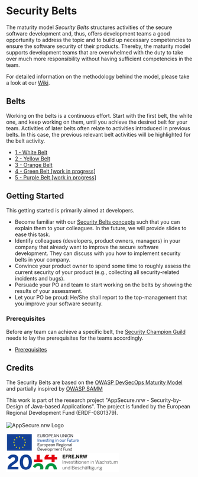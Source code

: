 # Security Belts

The maturity model *Security Belts* structures activities of the secure software development and, thus, offers development teams a good opportunity to address the topic and to build up necessary competencies to ensure the software security of their products. Thereby, the maturity model supports development teams that are overwhelmed with the duty to take over much more responsibility without having sufficient competencies in the team.

For detailed information on the methodology behind the model, please take a look at our [Wiki](https://github.com/AppSecure-nrw/security-belts/wiki).

## Belts

Working on the belts is a continuous effort. Start with the first belt, the white one, and keep working on them, until you achieve the desired belt for your team. Activities of later belts often relate to activities introduced in previous belts. In this case, the previous relevant belt activities will be highlighted for the belt activity.

- [1 - White Belt](white/README.md)
- [2 - Yellow Belt](yellow/README.md)
- [3 - Orange Belt](orange/README.md)
- [4 - Green Belt [work in progress]](green/README.md)
- [5 - Purple Belt [work in progress]](purple/README.md)

## Getting Started 

This getting started is primarily aimed at developers.

- Become familiar with our [Security Belts concepts](https://github.com/AppSecure-nrw/security-belts/wiki/The-Concept) such that you can explain them to your colleagues. In the future, we will provide slides to ease this task.
- Identify colleagues (developers, product owners, managers) in your company that already want to improve the secure software development. They can discuss with you how to implement security belts in your company.
- Convince your product owner to spend some time to roughly assess the current security of your product (e.g., collecting all security-related incidents and bugs).
- Persuade your PO and team to start working on the belts by showing the results of your assessment.
- Let your PO be proud: He/She shall report to the top-management that you improve your software security.

### Prerequisites

Before any team can achieve a specific belt, the [Security Champion Guild](https://github.com/AppSecure-nrw/security-belts/wiki/Security-Champion-Guild) needs to lay the prerequisites for the teams accordingly.

- [Prerequisites](prerequisites/README.md)

## Credits

The Security Belts are based on the [OWASP DevSecOps Maturity Model](https://owasp.org/www-project-devsecops-maturity-model/) and partially inspired by [OWASP SAMM](https://owasp.org/www-project-samm/)

This work is part of the research project "AppSecure.nrw - Security-by-Design of Java-based Applications". The project is funded by the European Regional Development Fund (ERDF-0801379). 
<br/>
  <br/><img src="https://github.com/AppSecure-nrw/funding-notice/blob/main/Logo_48_lang_Zeichenfl%C3%A4che%201.png" alt="AppSecure.nrw Logo" height="50"/>
  
<img src="https://github.com/AppSecure-nrw/funding-notice/blob/main/EFRE_Foerderhinweis_englisch_farbig.jpg" alt="EFRE Logo" height="50"/> <img src="https://github.com/AppSecure-nrw/funding-notice/blob/main/Ziel2NRW_RGB_1809_jpg.jpg" alt="Ziel2NRW Logo" height="50"/>
